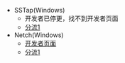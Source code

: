 * SSTap(Windows)
	* 开发者已停更，找不到开发者页面
	* [分流1](https://netdisk.asnet.ga/#/s/XjtQ?password=ko8x5y)
* Netch(Windows)
	* [开发者页面](https://github.com/NetchX/Netch/releases)
	* [分流1](https://netdisk.asnet.ga/#/s/ndcK?password=758w75)